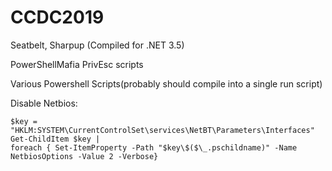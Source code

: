 # CCDC2019


Seatbelt, Sharpup (Compiled for .NET 3.5)

PowerShellMafia PrivEsc scripts

Various Powershell Scripts(probably should compile into a single run script)


Disable Netbios:
```
$key = "HKLM:SYSTEM\CurrentControlSet\services\NetBT\Parameters\Interfaces" Get-ChildItem $key | 
foreach { Set-ItemProperty -Path "$key\$($\_.pschildname)" -Name NetbiosOptions -Value 2 -Verbose} 
```
